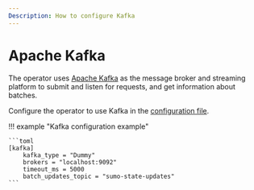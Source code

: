 ```yaml
---
Description: How to configure Kafka
---
```


# Apache Kafka

The operator uses [Apache Kafka](https://kafka.apache.org/) as the message broker and streaming
platform to submit and listen for requests, and get information about batches.

Configure the operator to use Kafka in the [configuration file](Config-Files.md).

!!! example "Kafka configuration example"

    ```toml
    [kafka]
        kafka_type = "Dummy"
        brokers = "localhost:9092"
        timeout_ms = 5000
        batch_updates_topic = "sumo-state-updates"
    ```
